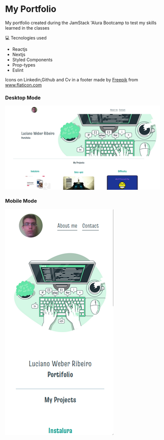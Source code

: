 # My Portfolio

My portfolio created during the JamStack 'Alura Bootcamp to test my skills learned in the classes 

:computer: Tecnologies used

- Reactjs
- Nextjs
- Styled Components
- Prop-types
- Eslint

Icons on Linkedin,Github and Cv in a footer made by <a href="https://www.freepik.com" title="Freepik">Freepik</a> from <a href="https://www.flaticon.com/" title="Flaticon">www.flaticon.com</a>

### Desktop Mode

![](./desktopMode.png)

### Mobile Mode

![](./mobileMode.png)

